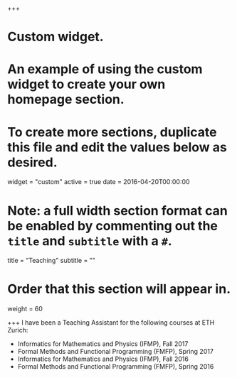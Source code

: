 +++
# Custom widget.
# An example of using the custom widget to create your own homepage section.
# To create more sections, duplicate this file and edit the values below as desired.
widget = "custom"
active = true
date = 2016-04-20T00:00:00

# Note: a full width section format can be enabled by commenting out the `title` and `subtitle` with a `#`.
title = "Teaching"
subtitle = ""

# Order that this section will appear in.
weight = 60

+++
I have been a Teaching Assistant for the following courses at ETH Zurich:

- Informatics for Mathematics and Physics (IFMP), Fall 2017
- Formal Methods and Functional Programming (FMFP), Spring 2017
- Informatics for Mathematics and Physics (IFMP), Fall 2016
- Formal Methods and Functional Programming (FMFP), Spring 2016

